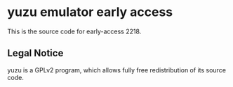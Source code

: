 yuzu emulator early access
=============

This is the source code for early-access 2218.

## Legal Notice

yuzu is a GPLv2 program, which allows fully free redistribution of its source code.